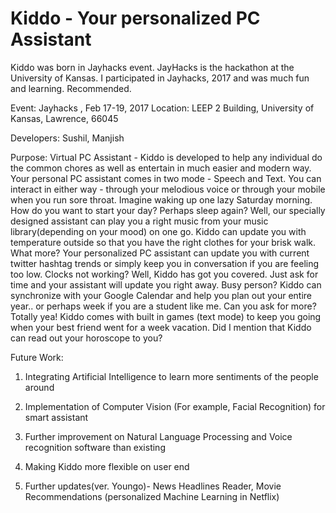 # Kiddo - Your personalized PC Assistant
Kiddo was born in Jayhacks event. JayHacks is the hackathon at the University of Kansas. I participated in Jayhacks, 2017 and was much fun and learning. Recommended.

Event: Jayhacks , Feb 17-19, 2017
Location: LEEP 2 Building, University of Kansas, Lawrence, 66045

Developers: Sushil, Manjish

Purpose: Virtual PC Assistant - Kiddo is developed to help any individual do the common chores as well as entertain in
much easier and modern way. Your personal PC assistant comes in two mode - Speech and Text. You can interact in either
way - through your melodious voice or through your mobile when you run sore throat.
Imagine waking up one lazy Saturday morning. How do you want to start your day? Perhaps sleep again?
Well, our specially designed assistant can play you a right music from your music library(depending on your mood) on one
go. Kiddo can update you with temperature outside so that you have the right clothes for your brisk walk. What more?
Your personalized PC assistant can update you with current twitter hashtag trends or simply keep you in conversation
if you are feeling too low. Clocks not working? Well, Kiddo has got you covered. Just ask for time and your assistant
will update you right away. Busy person? Kiddo can synchronize with your Google Calendar and help you plan out your
entire year.. or perhaps week if you are a student like me. Can you ask for more? Totally yea! Kiddo comes with built in
games (text mode) to keep you going when your best friend went for a week vacation. Did I mention that Kiddo can
read out your horoscope to you?

Future Work:

1. Integrating Artificial Intelligence to learn more sentiments of the people around

2. Implementation of Computer Vision (For example, Facial Recognition) for smart assistant

3. Further improvement on Natural Language Processing and Voice recognition software than existing

4. Making Kiddo more flexible on user end

5. Further updates(ver. Youngo)- News Headlines Reader, Movie Recommendations (personalized Machine Learning in Netflix)
